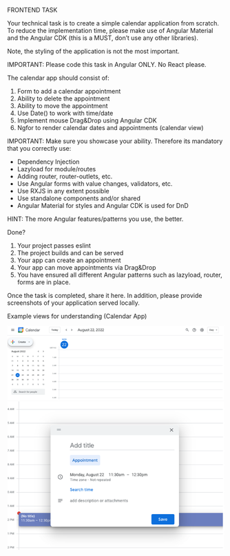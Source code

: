 FRONTEND TASK

Your technical task is to create a simple calendar application from scratch. To reduce the implementation time, please make use of Angular Material and the Angular CDK (this is a MUST, don’t use any other libraries).

Note, the styling of the application is not the most important.

IMPORTANT: Please code this task in Angular ONLY. No React please.

The calendar app should consist of:

1.	Form to add a calendar appointment
2.	Ability to delete the appointment
3.	Ability to move the appointment
4.	Use Date() to work with time/date
5.	Implement mouse Drag&Drop using Angular CDK
6.	Ngfor to render calendar dates and appointments (calendar view)

IMPORTANT: Make sure you showcase your ability. Therefore its mandatory that you correctly use:

-	Dependency Injection
-	Lazyload for module/routes
-	Adding router, router-outlets, etc.
-	Use Angular forms with value changes, validators, etc.
-	Use RXJS in any extent possible
-	Use standalone components and/or shared
-	Angular Material for styles and Angular CDK is used for DnD

HINT: The more Angular features/patterns you use, the better.

Done?

1.	Your project passes eslint
2.	The project builds and can be served
3.	Your app can create an appointment
4.	Your app can move appointments via Drag&Drop
5.	You have ensured all different Angular patterns such as lazyload, router, forms are in place.

Once the task is completed, share it here. In addition, please provide screenshots of your application served locally.

Example views for understanding (Calendar App)

 <img width="1200" src="https://github.com/Deveshjoshi101/StudyPal/blob/master/Projects/Applications/calendar-app/Example1.png" alt="Example1">
 <img width="1200" src="https://github.com/Deveshjoshi101/StudyPal/blob/master/Projects/Applications/calendar-app/Example2.png" alt="Example2">

 
